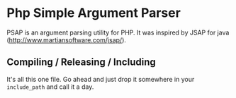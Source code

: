 Php Simple Argument Parser
==========================

PSAP is an argument parsing utility for PHP.  It was inspired by JSAP for java (http://www.martiansoftware.com/jsap/).



Compiling / Releasing / Including
---------------------------------

It's all this one file.  Go ahead and just drop it somewhere in your ```include_path``` and call it a day.


